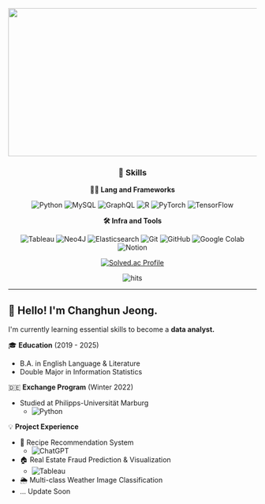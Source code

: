 <div align="center">

<a href="https://www.gitanimals.org/en_US?utm_medium=image&utm_source=MoominHunter&utm_content=farm">
<img
  src="https://render.gitanimals.org/farms/muramasa404"
  width="600"
  height="300"
/>
</a>

### 🦾 Skills
**🧑‍💻 Lang and Frameworks**

![Python](https://img.shields.io/badge/python-3776AB.svg?&style=for-the-badge&logo=python&logoColor=white) ![MySQL](https://img.shields.io/badge/mysql-4479A1.svg?&style=for-the-badge&logo=mysql&logoColor=white) ![GraphQL](https://img.shields.io/badge/-GraphQL-E10098?style=for-the-badge&logo=graphql&logoColor=white) ![R](https://img.shields.io/badge/r-276DC3.svg?&style=for-the-badge&logo=r&logoColor=white) ![PyTorch](https://img.shields.io/badge/pytorch-EE4C2C.svg?&style=for-the-badge&logo=pytorch&logoColor=white) ![TensorFlow](https://img.shields.io/badge/tensorflow-FF6F00.svg?&style=for-the-badge&logo=tensorflow&logoColor=white) 

**🛠️ Infra and Tools**

![Tableau](https://img.shields.io/badge/tableau-E97627.svg?&style=for-the-badge&logo=tableau&logoColor=white) ![Neo4J](https://img.shields.io/badge/Neo4j-008CC1?style=for-the-badge&logo=neo4j&logoColor=white) ![Elasticsearch](https://img.shields.io/badge/elasticsearch-%230377CC.svg?style=for-the-badge&logo=elasticsearch&logoColor=white) ![Git](https://img.shields.io/badge/git-F05032.svg?&style=for-the-badge&logo=git&logoColor=white) ![GitHub](https://img.shields.io/badge/github-181717.svg?&style=for-the-badge&logo=github&logoColor=white) ![Google Colab](https://img.shields.io/badge/googlecolab-F9AB00.svg?&style=for-the-badge&logo=googlecolab&logoColor=white) ![Notion](https://img.shields.io/badge/notion-000000.svg?&style=for-the-badge&logo=notion&logoColor=white) 


[![Solved.ac Profile](http://mazassumnida.wtf/api/generate_badge?boj=sb71250)](https://solved.ac/sb71250)

![hits](https://hits.seeyoufarm.com/api/count/incr/badge.svg?url=https%3A%2F%2Fgithub.com%2Fmuramasa404&edge_flat=false&title=hits)


</div>


---
## 👋 Hello! I'm Changhun Jeong.  

I'm currently learning essential skills to become a **data analyst.**  

🎓 **Education**  (2019 - 2025)
- B.A. in English Language & Literature
- Double Major in Information Statistics  

🇩🇪 **Exchange Program**  (Winter 2022)  
- Studied at Philipps-Universität Marburg 
  - ![Python](https://img.shields.io/badge/python-3776AB.svg?&style=for-the-badge&logo=python&logoColor=white) 

💡 **Project Experience**  
- 📌 Recipe Recommendation System
  - ![ChatGPT](https://img.shields.io/badge/chatGPT-74aa9c?style=for-the-badge&logo=openai&logoColor=white)
- 🏠 Real Estate Fraud Prediction & Visualization
  - ![Tableau](https://img.shields.io/badge/tableau-E97627.svg?&style=for-the-badge&logo=tableau&logoColor=white)
- 🌦️ Multi-class Weather Image Classification  
- ...  Update Soon
